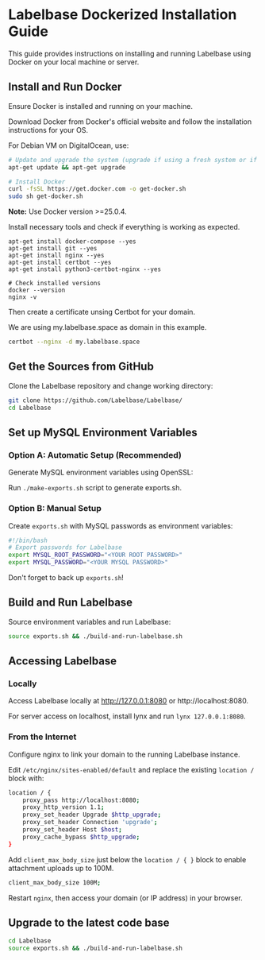 # Labelbase Dockerized Installation Guide

This guide provides instructions on installing and running Labelbase using Docker on your local machine or server.

## Install and Run Docker

Ensure Docker is installed and running on your machine.

Download Docker from Docker's official website and follow the installation instructions for your OS.

For Debian VM on DigitalOcean, use:

```bash
# Update and upgrade the system (upgrade if using a fresh system or if you're confident with the process)
apt-get update && apt-get upgrade

# Install Docker
curl -fsSL https://get.docker.com -o get-docker.sh
sudo sh get-docker.sh
```


**Note:** Use Docker version >=25.0.4.

Install necessary tools and check if everything is working as expected.

```
apt-get install docker-compose --yes
apt-get install git --yes
apt-get install nginx --yes
apt-get install certbot --yes
apt-get install python3-certbot-nginx --yes

# Check installed versions
docker --version
nginx -v
```

Then create a certificate unsing Certbot for your domain.

We are using my.labelbase.space as domain in this example.

```bash
certbot --nginx -d my.labelbase.space
```

## Get the Sources from GitHub

Clone the Labelbase repository and change working directory:

```bash
git clone https://github.com/Labelbase/Labelbase/
cd Labelbase
```



## Set up MySQL Environment Variables

### Option A: Automatic Setup (Recommended)
Generate MySQL environment variables using OpenSSL:

Run `./make-exports.sh` script to generate exports.sh.

### Option B: Manual Setup
Create `exports.sh` with MySQL passwords as environment variables:

```bash
#!/bin/bash
# Export passwords for Labelbase
export MYSQL_ROOT_PASSWORD="<YOUR ROOT PASSWORD>"
export MYSQL_PASSWORD="<YOUR MYSQL PASSWORD>"
```

Don't forget to back up `exports.sh`!

## Build and Run Labelbase

Source environment variables and run Labelbase:
```bash
source exports.sh && ./build-and-run-labelbase.sh
```

## Accessing Labelbase
### Locally

Access Labelbase locally at http://127.0.0.1:8080 or http://localhost:8080.

For server access on localhost, install lynx and run `lynx 127.0.0.1:8080`.

### From the Internet
Configure nginx to link your domain to the running Labelbase instance.

Edit `/etc/nginx/sites-enabled/default` and replace the existing `location /` block with:

```bash
location / {
    proxy_pass http://localhost:8080;
    proxy_http_version 1.1;
    proxy_set_header Upgrade $http_upgrade;
    proxy_set_header Connection 'upgrade';
    proxy_set_header Host $host;
    proxy_cache_bypass $http_upgrade;
}

```
Add `client_max_body_size` just below the `location / { }` block to enable attachment uploads up to 100M.

```bash
client_max_body_size 100M;
```

Restart `nginx`, then access your domain (or IP address) in your browser.




## Upgrade to the latest code base
```bash
cd Labelbase
source exports.sh && ./build-and-run-labelbase.sh
```
